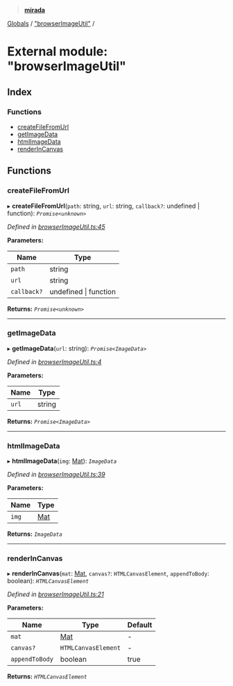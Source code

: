 > **[mirada](../README.md)**

[Globals](../README.md) / ["browserImageUtil"](_browserimageutil_.md) /

# External module: "browserImageUtil"

## Index

### Functions

* [createFileFromUrl](_browserimageutil_.md#createfilefromurl)
* [getImageData](_browserimageutil_.md#getimagedata)
* [htmlImageData](_browserimageutil_.md#htmlimagedata)
* [renderInCanvas](_browserimageutil_.md#renderincanvas)

## Functions

###  createFileFromUrl

▸ **createFileFromUrl**(`path`: string, `url`: string, `callback?`: undefined | function): *`Promise<unknown>`*

*Defined in [browserImageUtil.ts:45](https://github.com/cancerberoSgx/mirada/blob/22ee850/mirada/src/browserImageUtil.ts#L45)*

**Parameters:**

Name | Type |
------ | ------ |
`path` | string |
`url` | string |
`callback?` | undefined \| function |

**Returns:** *`Promise<unknown>`*

___

###  getImageData

▸ **getImageData**(`url`: string): *`Promise<ImageData>`*

*Defined in [browserImageUtil.ts:4](https://github.com/cancerberoSgx/mirada/blob/22ee850/mirada/src/browserImageUtil.ts#L4)*

**Parameters:**

Name | Type |
------ | ------ |
`url` | string |

**Returns:** *`Promise<ImageData>`*

___

###  htmlImageData

▸ **htmlImageData**(`img`: [Mat](../classes/_types_opencv_.mat.md)): *`ImageData`*

*Defined in [browserImageUtil.ts:39](https://github.com/cancerberoSgx/mirada/blob/22ee850/mirada/src/browserImageUtil.ts#L39)*

**Parameters:**

Name | Type |
------ | ------ |
`img` | [Mat](../classes/_types_opencv_.mat.md) |

**Returns:** *`ImageData`*

___

###  renderInCanvas

▸ **renderInCanvas**(`mat`: [Mat](../classes/_types_opencv_.mat.md), `canvas?`: `HTMLCanvasElement`, `appendToBody`: boolean): *`HTMLCanvasElement`*

*Defined in [browserImageUtil.ts:21](https://github.com/cancerberoSgx/mirada/blob/22ee850/mirada/src/browserImageUtil.ts#L21)*

**Parameters:**

Name | Type | Default |
------ | ------ | ------ |
`mat` | [Mat](../classes/_types_opencv_.mat.md) | - |
`canvas?` | `HTMLCanvasElement` | - |
`appendToBody` | boolean | true |

**Returns:** *`HTMLCanvasElement`*